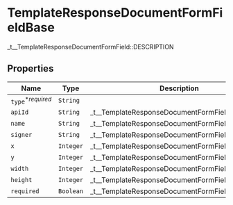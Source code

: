 

# TemplateResponseDocumentFormFieldBase

_t__TemplateResponseDocumentFormField::DESCRIPTION

## Properties

| Name | Type | Description | Notes |
|------------ | ------------- | ------------- | -------------|
| `type`<sup>*_required_</sup> | ```String``` |    |  |
| `apiId` | ```String``` |  _t__TemplateResponseDocumentFormField::API_ID  |  |
| `name` | ```String``` |  _t__TemplateResponseDocumentFormField::NAME  |  |
| `signer` | ```String``` |  _t__TemplateResponseDocumentFormField::SIGNER  |  |
| `x` | ```Integer``` |  _t__TemplateResponseDocumentFormField::X  |  |
| `y` | ```Integer``` |  _t__TemplateResponseDocumentFormField::Y  |  |
| `width` | ```Integer``` |  _t__TemplateResponseDocumentFormField::WIDTH  |  |
| `height` | ```Integer``` |  _t__TemplateResponseDocumentFormField::HEIGHT  |  |
| `required` | ```Boolean``` |  _t__TemplateResponseDocumentFormField::REQUIRED  |  |



